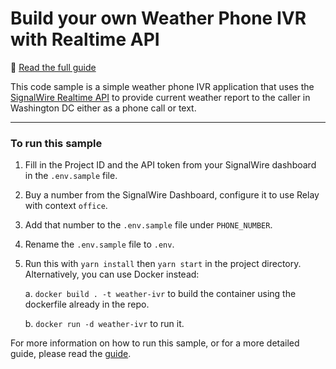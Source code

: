 # Build your own Weather Phone IVR with Realtime API

📖 [Read the full guide](https://developer.signalwire.com/apis/docs/weather-phone-in-nodejs-with-signalwire-realtime-api?relay_version=relayv4)

This code sample is a simple weather phone IVR application that uses the [SignalWire Realtime API](https://developer.signalwire.com/sdks/reference/realtime-sdk/relay-v4) to provide current weather report to the caller in Washington DC either as a phone call or text.

<!-- ### 📞 Dial [+17712093222](tel:+17712093222) ☎ for a **live demo** of this code. -->

---

### To run this sample

1. Fill in the Project ID and the API token from your SignalWire dashboard in the `.env.sample` file.
2. Buy a number from the SignalWire Dashboard, configure it to use Relay with context `office`.
3. Add that number to the `.env.sample` file under `PHONE_NUMBER`.
4. Rename the `.env.sample` file to `.env`.
5. Run this with `yarn install` then `yarn start` in the project directory.
   Alternatively, you can use Docker instead:

   a. `docker build . -t weather-ivr` to build the container using the dockerfile already in the repo.

   b. `docker run -d weather-ivr` to run it.

For more information on how to run this sample, or for a more detailed guide, please read the [guide](https://developer.signalwire.com/apis/docs/weather-phone-in-nodejs-with-signalwire-realtime-api?relay_version=relayv4).
